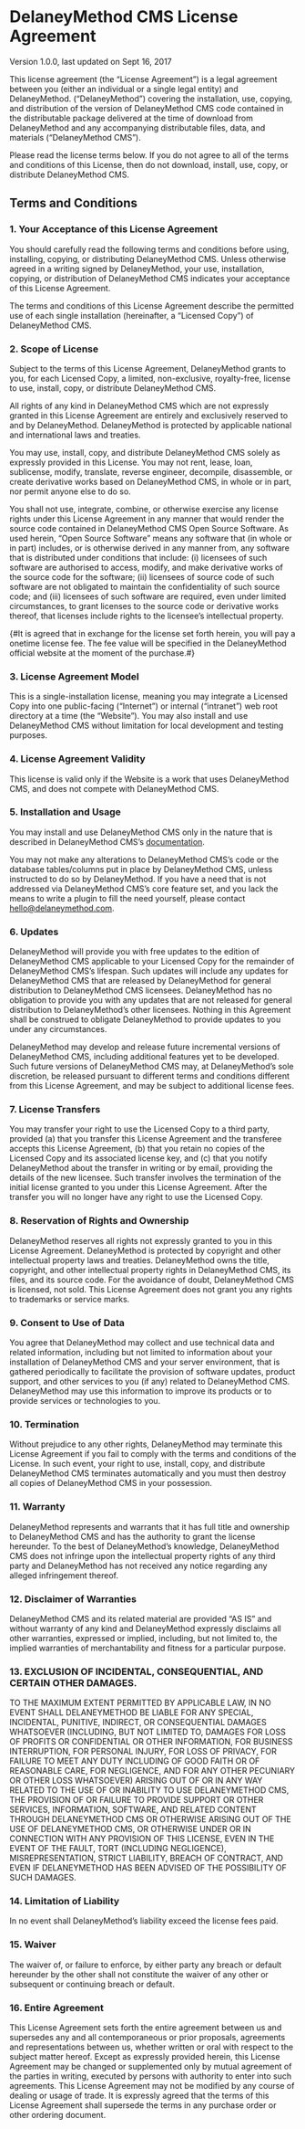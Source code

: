 DelaneyMethod CMS License Agreement
===================================

Version 1.0.0, last updated on Sept 16, 2017

This license agreement (the “License Agreement”) is a legal agreement between you (either an individual or a single legal entity) and DelaneyMethod. (“DelaneyMethod”) covering the installation, use, copying, and distribution of the version of DelaneyMethod CMS code contained in the distributable package delivered at the time of download from DelaneyMethod and any accompanying distributable files, data, and materials (“DelaneyMethod CMS”).

Please read the license terms below. If you do not agree to all of the terms and conditions of this License, then do not download, install, use, copy, or distribute DelaneyMethod CMS.

Terms and Conditions
--------------------

### 1. Your Acceptance of this License Agreement

You should carefully read the following terms and conditions before using, installing, copying, or distributing DelaneyMethod CMS. Unless otherwise agreed in a writing signed by DelaneyMethod, your use, installation, copying, or distribution of DelaneyMethod CMS indicates your acceptance of this License Agreement.

The terms and conditions of this License Agreement describe the permitted use of each single installation (hereinafter, a “Licensed Copy”) of DelaneyMethod CMS.

### 2. Scope of License

Subject to the terms of this License Agreement, DelaneyMethod grants to you, for each Licensed Copy, a limited, non-exclusive, royalty-free, license to use, install, copy, or distribute DelaneyMethod CMS.

All rights of any kind in DelaneyMethod CMS which are not expressly granted in this License Agreement are entirely and exclusively reserved to and by DelaneyMethod. DelaneyMethod is protected by applicable national and international laws and treaties.

You may use, install, copy, and distribute DelaneyMethod CMS solely as expressly provided in this License. You may not rent, lease, loan, sublicense, modify, translate, reverse engineer, decompile, disassemble, or create derivative works based on DelaneyMethod CMS, in whole or in part, nor permit anyone else to do so.

You shall not use, integrate, combine, or otherwise exercise any license rights under this License Agreement in any manner that would render the source code contained in DelaneyMethod CMS Open Source Software. As used herein, “Open Source Software” means any software that (in whole or in part) includes, or is otherwise derived in any manner from, any software that is distributed under conditions that include: (i) licensees of such software are authorised to access, modify, and make derivative works of the source code for the software; (ii) licensees of source code of such software are not obligated to maintain the confidentiality of such source code; and (iii) licensees of such software are required, even under limited circumstances, to grant licenses to the source code or derivative works thereof, that licenses include rights to the licensee’s intellectual property.

{#It is agreed that in exchange for the license set forth herein, you will pay a onetime license fee. The fee value will be specified in the DelaneyMethod official website at the moment of the purchase.#}

### 3. License Agreement Model

This is a single-installation license, meaning you may integrate a Licensed Copy into one public-facing (“Internet”) or internal (“intranet”) web root directory at a time (the “Website”). You may also install and use DelaneyMethod CMS without limitation for local development and testing purposes.

### 4. License Agreement Validity

This license is valid only if the Website is a work that uses DelaneyMethod CMS, and does not compete with DelaneyMethod CMS.

### 5. Installation and Usage

You may install and use DelaneyMethod CMS only in the nature that is described in DelaneyMethod CMS’s <a href="https://www.delaneymethod.com/cms/docs" target="_blank">documentation</a>.

You may not make any alterations to DelaneyMethod CMS’s code or the database tables/columns put in place by DelaneyMethod CMS, unless instructed to do so by DelaneyMethod. If you have a need that is not addressed via DelaneyMethod CMS’s core feature set, and you lack the means to write a plugin to fill the need yourself, please contact <a href="mailto:hello@delaneymethod.com">hello@delaneymethod.com</a>.

### 6. Updates

DelaneyMethod will provide you with free updates to the edition of DelaneyMethod CMS applicable to your Licensed Copy for the remainder of DelaneyMethod CMS’s lifespan. Such updates will include any updates for DelaneyMethod CMS that are released by DelaneyMethod for general distribution to DelaneyMethod CMS licensees. DelaneyMethod has no obligation to provide you with any updates that are not released for general distribution to DelaneyMethod’s other licensees. Nothing in this Agreement shall be construed to obligate DelaneyMethod to provide updates to you under any circumstances.

DelaneyMethod may develop and release future incremental versions of DelaneyMethod CMS, including additional features yet to be developed. Such future versions of DelaneyMethod CMS may, at DelaneyMethod’s sole discretion, be released pursuant to different terms and conditions different from this License Agreement, and may be subject to additional license fees.

### 7. License Transfers

You may transfer your right to use the Licensed Copy to a third party, provided (a) that you transfer this License Agreement and the transferee accepts this License Agreement, (b) that you retain no copies of the Licensed Copy and its associated license key, and (c) that you notify DelaneyMethod about the transfer in writing or by email, providing the details of the new licensee. Such transfer involves the termination of the initial license granted to you under this License Agreement. After the transfer you will no longer have any right to use the Licensed Copy.

### 8. Reservation of Rights and Ownership

DelaneyMethod reserves all rights not expressly granted to you in this License Agreement. DelaneyMethod is protected by copyright and other intellectual property laws and treaties. DelaneyMethod owns the title, copyright, and other intellectual property rights in DelaneyMethod CMS, its files, and its source code. For the avoidance of doubt, DelaneyMethod CMS is licensed, not sold. This License Agreement does not grant you any rights to trademarks or service marks.

### 9. Consent to Use of Data

You agree that DelaneyMethod may collect and use technical data and related information, including but not limited to information about your installation of DelaneyMethod CMS and your server environment, that is gathered periodically to facilitate the provision of software updates, product support, and other services to you (if any) related to DelaneyMethod CMS. DelaneyMethod may use this information to improve its products or to provide services or technologies to you.

### 10. Termination

Without prejudice to any other rights, DelaneyMethod may terminate this License Agreement if you fail to comply with the terms and conditions of the License. In such event, your right to use, install, copy, and distribute DelaneyMethod CMS terminates automatically and you must then destroy all copies of DelaneyMethod CMS in your possession.

### 11. Warranty

DelaneyMethod represents and warrants that it has full title and ownership to DelaneyMethod CMS and has the authority to grant the license hereunder. To the best of DelaneyMethod’s knowledge, DelaneyMethod CMS does not infringe upon the intellectual property rights of any third party and DelaneyMethod has not received any notice regarding any alleged infringement thereof.

### 12. Disclaimer of Warranties

DelaneyMethod CMS and its related material are provided “AS IS” and without warranty of any kind and DelaneyMethod expressly disclaims all other warranties, expressed or implied, including, but not limited to, the implied warranties of merchantability and fitness for a particular purpose.

### 13. EXCLUSION OF INCIDENTAL, CONSEQUENTIAL, AND CERTAIN OTHER DAMAGES.

TO THE MAXIMUM EXTENT PERMITTED BY APPLICABLE LAW, IN NO EVENT SHALL DELANEYMETHOD BE LIABLE FOR ANY SPECIAL, INCIDENTAL, PUNITIVE, INDIRECT, OR CONSEQUENTIAL DAMAGES WHATSOEVER (INCLUDING, BUT NOT LIMITED TO, DAMAGES FOR LOSS OF PROFITS OR CONFIDENTIAL OR OTHER INFORMATION, FOR BUSINESS INTERRUPTION, FOR PERSONAL INJURY, FOR LOSS OF PRIVACY, FOR FAILURE TO MEET ANY DUTY INCLUDING OF GOOD FAITH OR OF REASONABLE CARE, FOR NEGLIGENCE, AND FOR ANY OTHER PECUNIARY OR OTHER LOSS WHATSOEVER) ARISING OUT OF OR IN ANY WAY RELATED TO THE USE OF OR INABILITY TO USE DELANEYMETHOD CMS, THE PROVISION OF OR FAILURE TO PROVIDE SUPPORT OR OTHER SERVICES, INFORMATION, SOFTWARE, AND RELATED CONTENT THROUGH DELANEYMETHOD CMS OR OTHERWISE ARISING OUT OF THE USE OF DELANEYMETHOD CMS, OR OTHERWISE UNDER OR IN CONNECTION WITH ANY PROVISION OF THIS LICENSE, EVEN IN THE EVENT OF THE FAULT, TORT (INCLUDING NEGLIGENCE), MISREPRESENTATION, STRICT LIABILITY, BREACH OF CONTRACT, AND EVEN IF DELANEYMETHOD HAS BEEN ADVISED OF THE POSSIBILITY OF SUCH DAMAGES.

### 14.  Limitation of Liability

In no event shall DelaneyMethod’s liability exceed the license fees paid.

### 15. Waiver

The waiver of, or failure to enforce, by either party any breach or default hereunder by the other shall not constitute the waiver of any other or subsequent or continuing breach or default.

### 16. Entire Agreement

 This License Agreement sets forth the entire agreement between us and supersedes any and all contemporaneous or prior proposals, agreements and representations between us, whether written or oral with respect to the subject matter hereof. Except as expressly provided herein, this License Agreement may be changed or supplemented only by mutual agreement of the parties in writing, executed by persons with authority to enter into such agreements. This License Agreement may not be modified by any course of dealing or usage of trade. It is expressly agreed that the terms of this License Agreement shall supersede the terms in any purchase order or other ordering document.
